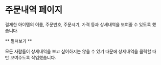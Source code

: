 # 주문내역 페이지

결제한 아이템의 이름, 주문번호, 주문시기, 가격 등과 상세내역을 보여줄 수 있도록 했습니다.

** 펼쳐보기 **

모든 사람들이 상세내역을 보고 싶어하지는 않을 수 있기 때문에 상세내역을 클릭할 때만 보여주도록 작업했습니다.
